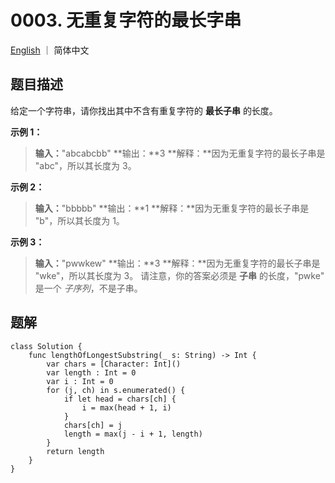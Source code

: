 # 0003. 无重复字符的最长字串

[English](./README.md) ｜ 简体中文



## 题目描述

给定一个字符串，请你找出其中不含有重复字符的 **最长子串** 的长度。

**示例 1：**

>**输入：**"abcabcbb"
>**输出：**3 
>**解释：**因为无重复字符的最长子串是 "abc"，所以其长度为 3。

**示例 2：**

>**输入：**"bbbbb"
>**输出：**1
>**解释：**因为无重复字符的最长子串是 "b"，所以其长度为 1。

**示例 3：**

>**输入：**"pwwkew"
>**输出：**3
>**解释：**因为无重复字符的最长子串是 "wke"，所以其长度为 3。
>           请注意，你的答案必须是 **子串** 的长度，"pwke" 是一个 *子序列*，不是子串。



## 题解

```
class Solution {
    func lengthOfLongestSubstring(_ s: String) -> Int {
        var chars = [Character: Int]()
        var length : Int = 0
        var i : Int = 0
        for (j, ch) in s.enumerated() {
            if let head = chars[ch] {
                i = max(head + 1, i)
            }
            chars[ch] = j
            length = max(j - i + 1, length)
        }
        return length
    }
}
```
